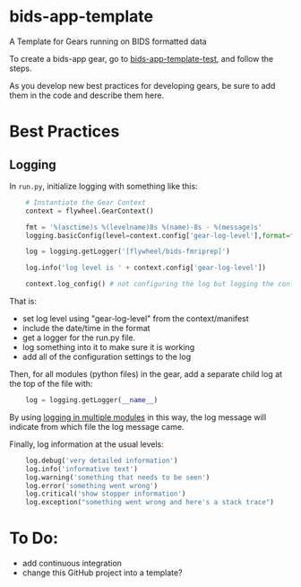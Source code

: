 # bids-app-template
A Template for Gears running on BIDS formatted data

To create a bids-app gear, go to [bids-app-template-test](https://github.com/flywheel-apps/bids-app-template-test), and follow the steps.

As you develop new best practices for developing gears, be sure to add them in the code and describe them here.

# Best Practices

## Logging

In `run.py`, initialize logging with something like this:

```python
    # Instantiate the Gear Context
    context = flywheel.GearContext()

    fmt = '%(asctime)s %(levelname)8s %(name)-8s - %(message)s'
    logging.basicConfig(level=context.config['gear-log-level'],format=fmt)

    log = logging.getLogger('[flywheel/bids-fmriprep]')

    log.info('log level is ' + context.config['gear-log-level'])

    context.log_config() # not configuring the log but logging the config
```
That is:
  - set log level using "gear-log-level" from the context/manifest
  - include the date/time in the format
  - get a logger for the run.py file.
  - log something into it to make sure it is working
  - add all of the configuration settings to the log

Then, for all modules (python files) in the gear, add a separate child log at the top of the file with:
```python
    log = logging.getLogger(__name__)
```

By using [logging in multiple modules](https://docs.python.org/3/howto/logging-cookbook.html#using-logging-in-multiple-modules) in this way, the log message will indicate from which file the log message came.

Finally, log information at the usual levels:
```python
    log.debug('very detailed information')
    log.info('informative text')
    log.warning('something that needs to be seen')
    log.error('something went wrong')
    log.critical('show stopper information')
    log.exception("something went wrong and here's a stack trace")
```

# To Do:
  * add continuous integration
  * change this GitHub project into a template?
